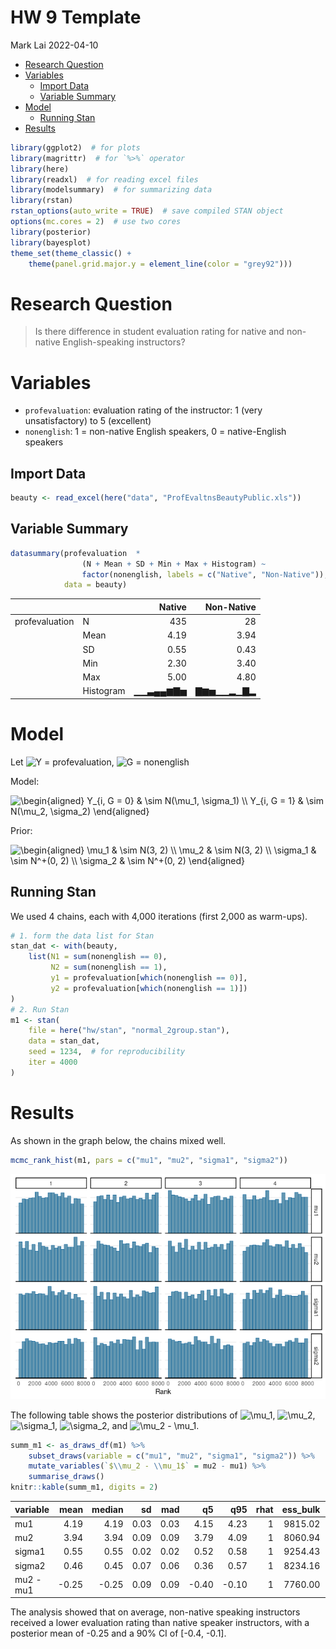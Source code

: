 HW 9 Template
================
Mark Lai
2022-04-10

-   [Research Question](#research-question)
-   [Variables](#variables)
    -   [Import Data](#import-data)
    -   [Variable Summary](#variable-summary)
-   [Model](#model)
    -   [Running Stan](#running-stan)
-   [Results](#results)

``` r
library(ggplot2)  # for plots
library(magrittr)  # for `%>%` operator
library(here)
library(readxl)  # for reading excel files
library(modelsummary)  # for summarizing data
library(rstan)
rstan_options(auto_write = TRUE)  # save compiled STAN object
options(mc.cores = 2)  # use two cores
library(posterior)
library(bayesplot)
theme_set(theme_classic() +
    theme(panel.grid.major.y = element_line(color = "grey92")))
```

# Research Question

> Is there difference in student evaluation rating for native and
> non-native English-speaking instructors?

# Variables

-   `profevaluation`: evaluation rating of the instructor: 1 (very
    unsatisfactory) to 5 (excellent)
-   `nonenglish`: 1 = non-native English speakers, 0 = native-English
    speakers

## Import Data

``` r
beauty <- read_excel(here("data", "ProfEvaltnsBeautyPublic.xls"))
```

## Variable Summary

``` r
datasummary(profevaluation  * 
                (N + Mean + SD + Min + Max + Histogram) ~ 
                factor(nonenglish, labels = c("Native", "Non-Native")),
            data = beauty)
```

|                |           |   Native | Non-Native |
|:---------------|:----------|---------:|-----------:|
| profevaluation | N         |      435 |         28 |
|                | Mean      |     4.19 |       3.94 |
|                | SD        |     0.55 |       0.43 |
|                | Min       |     2.30 |       3.40 |
|                | Max       |     5.00 |       4.80 |
|                | Histogram | ▁▁▃▄▄▆▇▅ |  ▇▆▅▁▁▂▁▇▂ |

# Model

Let
![Y](https://latex.codecogs.com/png.image?%5Cdpi%7B110%7D&space;%5Cbg_white&space;Y "Y")
= profevaluation,
![G](https://latex.codecogs.com/png.image?%5Cdpi%7B110%7D&space;%5Cbg_white&space;G "G")
= nonenglish

Model:

![
  \\begin{aligned}
    Y\_{i, G = 0} & \\sim N(\\mu_1, \\sigma_1) \\\\
    Y\_{i, G = 1} & \\sim N(\\mu_2, \\sigma_2)
  \\end{aligned}
](https://latex.codecogs.com/png.image?%5Cdpi%7B110%7D&space;%5Cbg_white&space;%0A%20%20%5Cbegin%7Baligned%7D%0A%20%20%20%20Y_%7Bi%2C%20G%20%3D%200%7D%20%26%20%5Csim%20N%28%5Cmu_1%2C%20%5Csigma_1%29%20%5C%5C%0A%20%20%20%20Y_%7Bi%2C%20G%20%3D%201%7D%20%26%20%5Csim%20N%28%5Cmu_2%2C%20%5Csigma_2%29%0A%20%20%5Cend%7Baligned%7D%0A "
  \begin{aligned}
    Y_{i, G = 0} & \sim N(\mu_1, \sigma_1) \\
    Y_{i, G = 1} & \sim N(\mu_2, \sigma_2)
  \end{aligned}
")

Prior:

![
  \\begin{aligned}
    \\mu_1 & \\sim N(3, 2) \\\\
    \\mu_2 & \\sim N(3, 2) \\\\
    \\sigma_1 & \\sim N^+(0, 2) \\\\
    \\sigma_2 & \\sim N^+(0, 2)
  \\end{aligned}
](https://latex.codecogs.com/png.image?%5Cdpi%7B110%7D&space;%5Cbg_white&space;%0A%20%20%5Cbegin%7Baligned%7D%0A%20%20%20%20%5Cmu_1%20%26%20%5Csim%20N%283%2C%202%29%20%5C%5C%0A%20%20%20%20%5Cmu_2%20%26%20%5Csim%20N%283%2C%202%29%20%5C%5C%0A%20%20%20%20%5Csigma_1%20%26%20%5Csim%20N%5E%2B%280%2C%202%29%20%5C%5C%0A%20%20%20%20%5Csigma_2%20%26%20%5Csim%20N%5E%2B%280%2C%202%29%0A%20%20%5Cend%7Baligned%7D%0A "
  \begin{aligned}
    \mu_1 & \sim N(3, 2) \\
    \mu_2 & \sim N(3, 2) \\
    \sigma_1 & \sim N^+(0, 2) \\
    \sigma_2 & \sim N^+(0, 2)
  \end{aligned}
")

## Running Stan

We used 4 chains, each with 4,000 iterations (first 2,000 as warm-ups).

``` r
# 1. form the data list for Stan
stan_dat <- with(beauty,
    list(N1 = sum(nonenglish == 0),
         N2 = sum(nonenglish == 1),
         y1 = profevaluation[which(nonenglish == 0)],
         y2 = profevaluation[which(nonenglish == 1)])
)
# 2. Run Stan
m1 <- stan(
    file = here("hw/stan", "normal_2group.stan"),
    data = stan_dat,
    seed = 1234,  # for reproducibility
    iter = 4000
)
```

# Results

As shown in the graph below, the chains mixed well.

``` r
mcmc_rank_hist(m1, pars = c("mu1", "mu2", "sigma1", "sigma2"))
```

![](hw9_template_files/figure-gfm/rank-hist-m1-1.png)<!-- -->

The following table shows the posterior distributions of
![\\mu_1](https://latex.codecogs.com/png.image?%5Cdpi%7B110%7D&space;%5Cbg_white&space;%5Cmu_1 "\mu_1"),
![\\mu_2](https://latex.codecogs.com/png.image?%5Cdpi%7B110%7D&space;%5Cbg_white&space;%5Cmu_2 "\mu_2"),
![\\sigma_1](https://latex.codecogs.com/png.image?%5Cdpi%7B110%7D&space;%5Cbg_white&space;%5Csigma_1 "\sigma_1"),
![\\sigma_2](https://latex.codecogs.com/png.image?%5Cdpi%7B110%7D&space;%5Cbg_white&space;%5Csigma_2 "\sigma_2"),
and
![\\mu_2 - \\mu_1](https://latex.codecogs.com/png.image?%5Cdpi%7B110%7D&space;%5Cbg_white&space;%5Cmu_2%20-%20%5Cmu_1 "\mu_2 - \mu_1").

``` r
summ_m1 <- as_draws_df(m1) %>%
    subset_draws(variable = c("mu1", "mu2", "sigma1", "sigma2")) %>%
    mutate_variables(`$\\mu_2 - \\mu_1$` = mu2 - mu1) %>%
    summarise_draws()
knitr::kable(summ_m1, digits = 2)
```

<table>
<thead>
<tr>
<th style="text-align:left;">
variable
</th>
<th style="text-align:right;">
mean
</th>
<th style="text-align:right;">
median
</th>
<th style="text-align:right;">
sd
</th>
<th style="text-align:right;">
mad
</th>
<th style="text-align:right;">
q5
</th>
<th style="text-align:right;">
q95
</th>
<th style="text-align:right;">
rhat
</th>
<th style="text-align:right;">
ess_bulk
</th>
<th style="text-align:right;">
ess_tail
</th>
</tr>
</thead>
<tbody>
<tr>
<td style="text-align:left;">
mu1
</td>
<td style="text-align:right;">
4.19
</td>
<td style="text-align:right;">
4.19
</td>
<td style="text-align:right;">
0.03
</td>
<td style="text-align:right;">
0.03
</td>
<td style="text-align:right;">
4.15
</td>
<td style="text-align:right;">
4.23
</td>
<td style="text-align:right;">
1
</td>
<td style="text-align:right;">
9815.02
</td>
<td style="text-align:right;">
5526.92
</td>
</tr>
<tr>
<td style="text-align:left;">
mu2
</td>
<td style="text-align:right;">
3.94
</td>
<td style="text-align:right;">
3.94
</td>
<td style="text-align:right;">
0.09
</td>
<td style="text-align:right;">
0.09
</td>
<td style="text-align:right;">
3.79
</td>
<td style="text-align:right;">
4.09
</td>
<td style="text-align:right;">
1
</td>
<td style="text-align:right;">
8060.94
</td>
<td style="text-align:right;">
5497.07
</td>
</tr>
<tr>
<td style="text-align:left;">
sigma1
</td>
<td style="text-align:right;">
0.55
</td>
<td style="text-align:right;">
0.55
</td>
<td style="text-align:right;">
0.02
</td>
<td style="text-align:right;">
0.02
</td>
<td style="text-align:right;">
0.52
</td>
<td style="text-align:right;">
0.58
</td>
<td style="text-align:right;">
1
</td>
<td style="text-align:right;">
9254.43
</td>
<td style="text-align:right;">
6005.89
</td>
</tr>
<tr>
<td style="text-align:left;">
sigma2
</td>
<td style="text-align:right;">
0.46
</td>
<td style="text-align:right;">
0.45
</td>
<td style="text-align:right;">
0.07
</td>
<td style="text-align:right;">
0.06
</td>
<td style="text-align:right;">
0.36
</td>
<td style="text-align:right;">
0.57
</td>
<td style="text-align:right;">
1
</td>
<td style="text-align:right;">
8234.16
</td>
<td style="text-align:right;">
5538.75
</td>
</tr>
<tr>
<td style="text-align:left;">
mu2 - mu1
</td>
<td style="text-align:right;">
-0.25
</td>
<td style="text-align:right;">
-0.25
</td>
<td style="text-align:right;">
0.09
</td>
<td style="text-align:right;">
0.09
</td>
<td style="text-align:right;">
-0.40
</td>
<td style="text-align:right;">
-0.10
</td>
<td style="text-align:right;">
1
</td>
<td style="text-align:right;">
7760.00
</td>
<td style="text-align:right;">
5688.86
</td>
</tr>
</tbody>
</table>

The analysis showed that on average, non-native speaking instructors
received a lower evaluation rating than native speaker instructors, with
a posterior mean of -0.25 and a 90% CI of \[-0.4, -0.1\].

